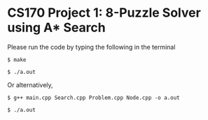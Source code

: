 # CS170 Project 1: 8-Puzzle Solver using A* Search

Please run the code by typing the following in the terminal

`$ make`

`$ ./a.out`

Or alternatively, 

`$ g++ main.cpp Search.cpp Problem.cpp Node.cpp -o a.out`

`$ ./a.out`
